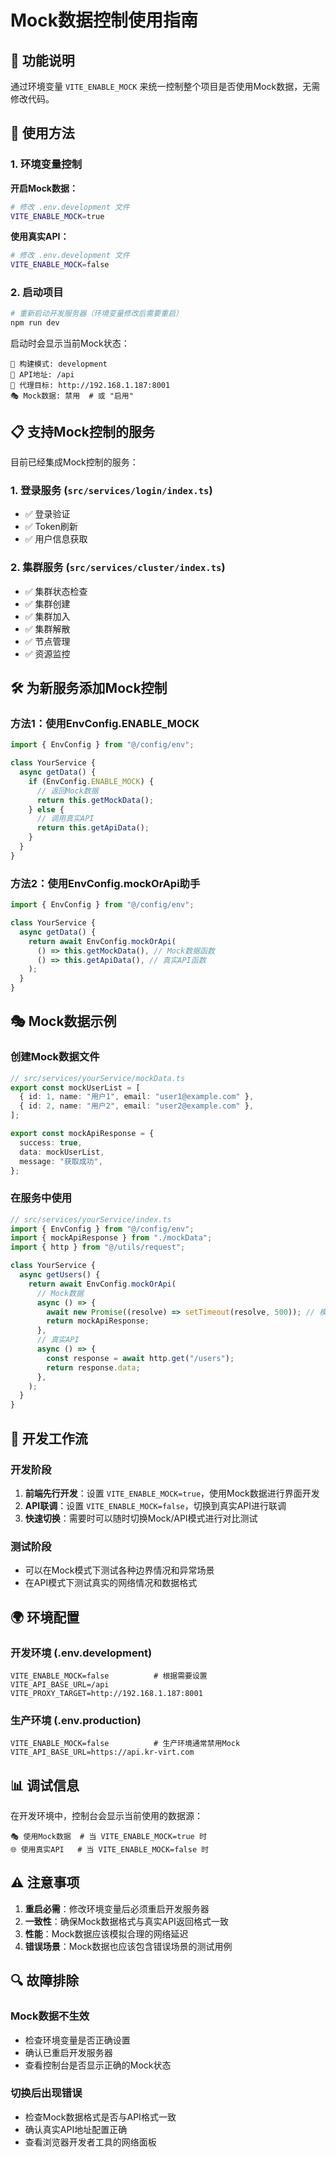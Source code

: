 # Mock数据控制使用指南

## 🎯 功能说明

通过环境变量 `VITE_ENABLE_MOCK` 来统一控制整个项目是否使用Mock数据，无需修改代码。

## 🚀 使用方法

### 1. 环境变量控制

**开启Mock数据：**

```bash
# 修改 .env.development 文件
VITE_ENABLE_MOCK=true
```

**使用真实API：**

```bash
# 修改 .env.development 文件
VITE_ENABLE_MOCK=false
```

### 2. 启动项目

```bash
# 重新启动开发服务器（环境变量修改后需要重启）
npm run dev
```

启动时会显示当前Mock状态：

```
🚀 构建模式: development
📡 API地址: /api
🎯 代理目标: http://192.168.1.187:8001
🎭 Mock数据: 禁用  # 或 "启用"
```

## 📋 支持Mock控制的服务

目前已经集成Mock控制的服务：

### 1. 登录服务 (`src/services/login/index.ts`)

- ✅ 登录验证
- ✅ Token刷新
- ✅ 用户信息获取

### 2. 集群服务 (`src/services/cluster/index.ts`)

- ✅ 集群状态检查
- ✅ 集群创建
- ✅ 集群加入
- ✅ 集群解散
- ✅ 节点管理
- ✅ 资源监控

## 🛠️ 为新服务添加Mock控制

### 方法1：使用EnvConfig.ENABLE_MOCK

```typescript
import { EnvConfig } from "@/config/env";

class YourService {
  async getData() {
    if (EnvConfig.ENABLE_MOCK) {
      // 返回Mock数据
      return this.getMockData();
    } else {
      // 调用真实API
      return this.getApiData();
    }
  }
}
```

### 方法2：使用EnvConfig.mockOrApi助手

```typescript
import { EnvConfig } from "@/config/env";

class YourService {
  async getData() {
    return await EnvConfig.mockOrApi(
      () => this.getMockData(), // Mock数据函数
      () => this.getApiData(), // 真实API函数
    );
  }
}
```

## 🎭 Mock数据示例

### 创建Mock数据文件

```typescript
// src/services/yourService/mockData.ts
export const mockUserList = [
  { id: 1, name: "用户1", email: "user1@example.com" },
  { id: 2, name: "用户2", email: "user2@example.com" },
];

export const mockApiResponse = {
  success: true,
  data: mockUserList,
  message: "获取成功",
};
```

### 在服务中使用

```typescript
// src/services/yourService/index.ts
import { EnvConfig } from "@/config/env";
import { mockApiResponse } from "./mockData";
import { http } from "@/utils/request";

class YourService {
  async getUsers() {
    return await EnvConfig.mockOrApi(
      // Mock数据
      async () => {
        await new Promise((resolve) => setTimeout(resolve, 500)); // 模拟网络延迟
        return mockApiResponse;
      },
      // 真实API
      async () => {
        const response = await http.get("/users");
        return response.data;
      },
    );
  }
}
```

## 🔧 开发工作流

### 开发阶段

1. **前端先行开发**：设置 `VITE_ENABLE_MOCK=true`，使用Mock数据进行界面开发
2. **API联调**：设置 `VITE_ENABLE_MOCK=false`，切换到真实API进行联调
3. **快速切换**：需要时可以随时切换Mock/API模式进行对比测试

### 测试阶段

- 可以在Mock模式下测试各种边界情况和异常场景
- 在API模式下测试真实的网络情况和数据格式

## 🌍 环境配置

### 开发环境 (.env.development)

```properties
VITE_ENABLE_MOCK=false          # 根据需要设置
VITE_API_BASE_URL=/api
VITE_PROXY_TARGET=http://192.168.1.187:8001
```

### 生产环境 (.env.production)

```properties
VITE_ENABLE_MOCK=false          # 生产环境通常禁用Mock
VITE_API_BASE_URL=https://api.kr-virt.com
```

## 📊 调试信息

在开发环境中，控制台会显示当前使用的数据源：

```
🎭 使用Mock数据  # 当 VITE_ENABLE_MOCK=true 时
🌐 使用真实API   # 当 VITE_ENABLE_MOCK=false 时
```

## ⚠️ 注意事项

1. **重启必需**：修改环境变量后必须重启开发服务器
2. **一致性**：确保Mock数据格式与真实API返回格式一致
3. **性能**：Mock数据应该模拟合理的网络延迟
4. **错误场景**：Mock数据也应该包含错误场景的测试用例

## 🔍 故障排除

### Mock数据不生效

- 检查环境变量是否正确设置
- 确认已重启开发服务器
- 查看控制台是否显示正确的Mock状态

### 切换后出现错误

- 检查Mock数据格式是否与API格式一致
- 确认真实API地址配置正确
- 查看浏览器开发者工具的网络面板

